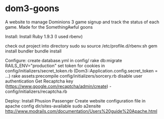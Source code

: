 dom3-goons
==========

A website to manage Dominions 3 game signup and track the status of each game.  Made for the SomethingAwful goons

Install:
Install Ruby 1.9.3 (I used rbenv)

check out project into directory
sudo su
source /etc/profile.d/rbenv.sh
gem install bundler
bundle install

Configure:
create database.yml in config/
rake db:migrate RAILS_ENV="production"
set token for cookies in config/initializers/secret_token.rb (Dom3::Application.config.secret_token = ...)
rake assets:precompile
config/initializers/sorcery.rb disable user authentication
Get Recaptcha key (https://www.google.com/recaptcha/admin/create) - config/initializers/recaptcha.rb


Deploy:
Install Phusion Passenger
Create website configuration file in apache config dir/sites-available
sudo a2ensite
http://www.modrails.com/documentation/Users%20guide%20Apache.html